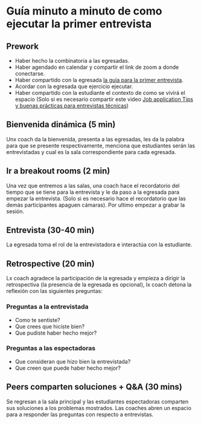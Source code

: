 # Guía minuto a minuto de como ejecutar la primer entrevista

## Prework

- Haber hecho la combinatoria a las egresadas.
- Haber agendado en calendar y compartir el link de zoom a donde conectarse.
- Haber compartido con la egresada [la guia para la primer entrevista](./README.md).
- Acordar con la egresada que ejercicio ejecutar.
- Haber compartido con la estudiante el contexto de como se vivirá el espacio
(Solo si es necesario compartir este video
[Job application Tips y buenas prácticas para entrevistas técnicas](https://youtu.be/0NMil00HKEU))

## Bienvenida dinámica (5 min)

Unx coach da la bienvenida, presenta a las egresadas, les da la palabra para que
se presente respectivamente, menciona que estudiantes serán las entrevistadas y
cual es la sala correspondiente para cada egresada.

## Ir a breakout rooms (2 min)

Una vez que entremos a las salas, una coach hace el recordatorio del tiempo que
se tiene para la entrevista y le da paso a la egresada para empezar la entrevista.
(Solo si es necesario hace el recordatorio que las demás participantes apaguen cámaras).
Por ultimo empezar a grabar la sesión.

## Entrevista (30-40 min)

La egresada toma el rol de la entrevistadora e interactúa con la estudiante.

## Retrospective (20 min)

Lx coach agradece la participación de la egresada y empieza a dirigir la retrospectiva
(la presencia de la egresada es opcional), lx coach detona la reflexión con las
siguientes preguntas:

### Preguntas a la __entrevistada__

- Como te sentiste?
- Que crees que hiciste bien?
- Que pudiste haber hecho mejor?

### Preguntas a las __espectadoras__

- Que consideran que hizo bien la entrevistada?
- Que creen que puede haber hecho mejor?

## Peers comparten soluciones + Q&A (30 mins)

Se regresan a la sala principal y las estudiantes espectadoras comparten sus soluciones
a los problemas mostrados.
Las coaches abren un espacio para a responder las preguntas con respecto a entrevistas.
